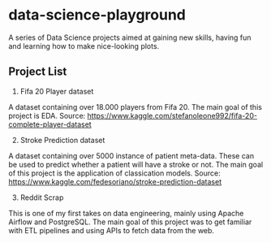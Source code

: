 # data-science-playground
A series of Data Science projects aimed at gaining new skills, having fun and learning how to make nice-looking plots.

## Project List

1. Fifa 20 Player dataset

A dataset containing over 18.000 players from Fifa 20. The main goal of this project is EDA. Source: https://www.kaggle.com/stefanoleone992/fifa-20-complete-player-dataset

2. Stroke Prediction dataset

A dataset containing over 5000 instance of patient meta-data. These can be used to predict whether a patient will have a stroke or not. The main goal of this project is the application of classication models. Source: https://www.kaggle.com/fedesoriano/stroke-prediction-dataset

3. Reddit Scrap

This is one of my first takes on data engineering, mainly using Apache Airflow and PostgreSQL. The main goal of this project was to get familiar with ETL pipelines and using APIs to fetch data from the web.
